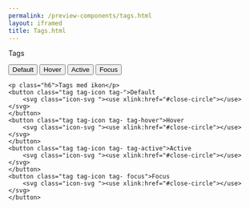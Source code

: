 ```yaml
--- 
permalink: /preview-components/tags.html
layout: iframed 
title: Tags.html
---
```

<div class="container">
    <p class="h6">Tags</p>
    <button class="tag">Default</button>
    <button class="tag tag-hover">Hover</button>
    <button class="tag tag-active">Active</button>
    <button class="tag focus">Focus</button>

    <p class="h6">Tags med ikon</p>
    <button class="tag tag-icon tag-">Default
        <svg class="icon-svg "><use xlink:href="#close-circle"></use></svg>
    </button>
    <button class="tag tag-icon tag- tag-hover">Hover
        <svg class="icon-svg "><use xlink:href="#close-circle"></use></svg>
    </button>
    <button class="tag tag-icon tag- tag-active">Active
        <svg class="icon-svg "><use xlink:href="#close-circle"></use></svg>
    </button>
    <button class="tag tag-icon tag- focus">Focus
        <svg class="icon-svg "><use xlink:href="#close-circle"></use></svg>
    </button>
</div>